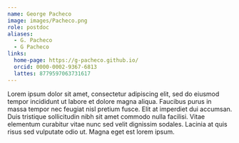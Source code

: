 ```yaml
---
name: George Pacheco
image: images/Pacheco.png
role: postdoc
aliases:
  - G. Pacheco
  - G Pacheco
links:
  home-page: https://g-pacheco.github.io/
  orcid: 0000-0002-9367-6813
  lattes: 8779597063731617
---
```


Lorem ipsum dolor sit amet, consectetur adipiscing elit, sed do eiusmod tempor incididunt ut labore et dolore magna aliqua.
Faucibus purus in massa tempor nec feugiat nisl pretium fusce.
Elit at imperdiet dui accumsan.
Duis tristique sollicitudin nibh sit amet commodo nulla facilisi.
Vitae elementum curabitur vitae nunc sed velit dignissim sodales.
Lacinia at quis risus sed vulputate odio ut.
Magna eget est lorem ipsum.
